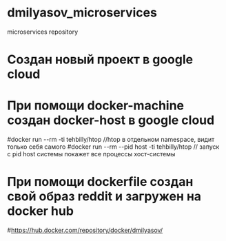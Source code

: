 # dmilyasov_microservices
microservices repository

# Создан новый проект в google cloud
# При помощи docker-machine создан docker-host в google cloud
#docker run --rm -ti tehbilly/htop //htop в отдельном namespace, видит только себя самого
#docker run --rm --pid host -ti tehbilly/htop // запуск с pid host системы покажет все процессы хост-системы

# При помощи dockerfile создан свой образ reddit и загружен на docker hub

#https://hub.docker.com/repository/docker/dmilyasov/
